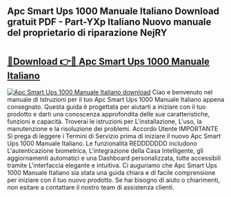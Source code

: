 ## Apc Smart Ups 1000 Manuale Italiano Download gratuit PDF - Part-YXp Italiano Nuovo manuale del proprietario di riparazione NejRY

# <h2><a href="http://df9lkug.blite.top/?on=Apc+Smart+Ups+1000+Manuale+Italiano">🔗Download 👉🔴 Apc Smart Ups 1000 Manuale Italiano</a></h2>

[![Apc Smart Ups 1000 Manuale Italiano download](https://i.imgur.com/lujVjoI.png)](http://df9lkug.blite.top/?on=Apc+Smart+Ups+1000+Manuale+Italiano)
Ciao e benvenuto nel manuale di Istruzioni per il tuo Apc Smart Ups 1000 Manuale Italiano appena consegnato. Questa guida è progettata per aiutarti a iniziare con il tuo prodotto e darti una conoscenza approfondita delle sue caratteristiche, funzioni e capacità. Troverai le istruzioni per L'installazione, L'uso, la manutenzione e la risoluzione dei problemi. Accordo Utente IMPORTANTE Si prega di leggere i Termini di Servizio prima di iniziare il nuovo Apc Smart Ups 1000 Manuale Italiano. Le funzionalità REDDDDDDD includono L'autenticazione biometrica, L'integrazione della Casa Intelligente, gli aggiornamenti automatici e una Dashboard personalizzata, tutte accessibili tramite L'interfaccia elegante e intuitiva. Ci auguriamo che Apc Smart Ups 1000 Manuale Italiano sia stata una guida chiara e di facile comprensione per iniziare con il tuo nuovo prodotto. Se hai bisogno di aiuto o chiarimenti, non esitare a contattare il nostro team di assistenza clienti.
